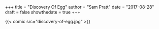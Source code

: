 +++
title = "Discovery Of Egg"
author = "Sam Pratt"
date = "2017-08-28"
draft = false
showthedate = true
+++

{{< comic src="discovery-of-egg.jpg" >}}
